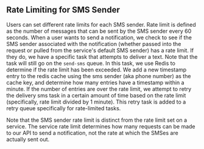 ## Rate Limiting for SMS Sender
Users can set different rate limits for each SMS sender. Rate limit is defined as the number of messages that can be
sent by the SMS sender every 60 seconds. When a user wants to send a notification, we check to see
if the SMS sender associated with the notification (whether passed into the request or pulled from the service's 
default SMS sender) has a rate limit. If they do, we have a specific task that attempts to deliver a text. Note that
the task will still go on the `send-sms` queue. In this task, we use Redis to determine if the rate limit has been 
exceeded. We add a new timestamp entry to the redis cache using the sms sender (aka phone number) as the cache key, and 
determine how many entries have a timestamp within a minute. If the number of entries are over the rate limit, we 
attempt to retry the delivery sms task in a certain amount of time based on the rate limit (specifically, rate limit 
divided by 1 minute). This retry task is added to a retry queue specifically for rate-limited tasks.

Note that the SMS sender rate limit is distinct from the rate limit set on a service. The service rate limit 
determines how many requests can be made to our API to send a notification, not the rate at which the SMSes are
actually sent out.
